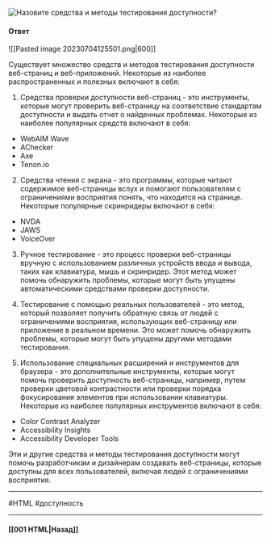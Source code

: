![Назовите средства и методы тестирования доступности?](https://youtu.be/t0sdlbA6yA8?t=125)


#### Ответ

![[Pasted image 20230704125501.png|600]]

Существует множество средств и методов тестирования доступности веб-страниц и веб-приложений. Некоторые из наиболее распространенных и полезных включают в себя:

1. Средства проверки доступности веб-страниц - это инструменты, которые могут проверить веб-страницу на соответствие стандартам доступности и выдать отчет о найденных проблемах. Некоторые из наиболее популярных средств включают в себя:

- WebAIM Wave
- AChecker
- Axe
- Tenon.io

2. Средства чтения с экрана - это программы, которые читают содержимое веб-страницы вслух и помогают пользователям с ограничениями восприятия понять, что находится на странице. Некоторые популярные скринридеры включают в себя:

- NVDA
- JAWS
- VoiceOver

3. Ручное тестирование - это процесс проверки веб-страницы вручную с использованием различных устройств ввода и вывода, таких как клавиатура, мышь и скринридер. Этот метод может помочь обнаружить проблемы, которые могут быть упущены автоматическими средствами проверки доступности.
    
4. Тестирование с помощью реальных пользователей - это метод, который позволяет получить обратную связь от людей с ограничениями восприятия, использующих веб-страницу или приложение в реальном времени. Это может помочь обнаружить проблемы, которые могут быть упущены другими методами тестирования.
    
5. Использование специальных расширений и инструментов для браузера - это дополнительные инструменты, которые могут помочь проверить доступность веб-страницы, например, путем проверки цветовой контрастности или проверки порядка фокусирования элементов при использовании клавиатуры. Некоторые из наиболее популярных инструментов включают в себя:
    

- Color Contrast Analyzer
- Accessibility Insights
- Accessibility Developer Tools

Эти и другие средства и методы тестирования доступности могут помочь разработчикам и дизайнерам создавать веб-страницы, которые доступны для всех пользователей, включая людей с ограничениями восприятия.

___
#HTML #доступность 

___

#### [[001 HTML|Назад]]